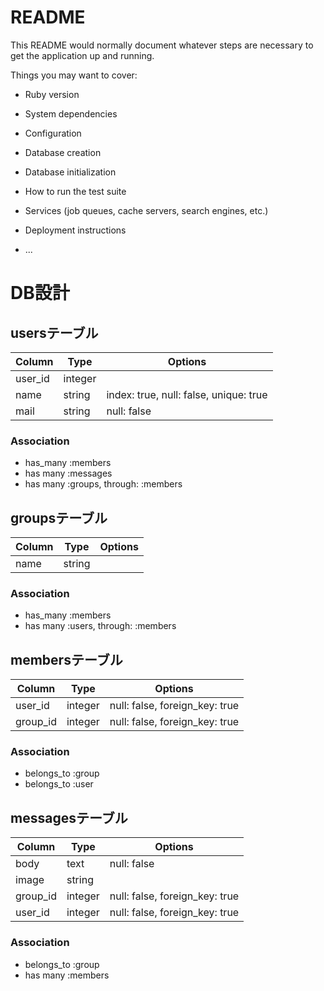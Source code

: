 # README

This README would normally document whatever steps are necessary to get the
application up and running.

Things you may want to cover:

* Ruby version

* System dependencies

* Configuration

* Database creation

* Database initialization

* How to run the test suite

* Services (job queues, cache servers, search engines, etc.)

* Deployment instructions

* ...



# DB設計


## usersテーブル

|Column|Type|Options|
|------|----|-------|
|user_id|integer|
|name|string|index: true, null: false, unique: true|
|mail|string|null: false|

### Association
- has_many :members
- has many :messages
- has many :groups, through: :members



## groupsテーブル

|Column|Type|Options|
|------|----|-------|
|name|string|

### Association
- has_many :members
- has many :users, through: :members




## membersテーブル

|Column|Type|Options|
|------|----|-------|
|user_id|integer|null: false, foreign_key: true|
|group_id|integer|null: false, foreign_key: true|

### Association
- belongs_to :group
- belongs_to :user




## messagesテーブル

|Column|Type|Options|
|------|----|-------|
|body|text|null: false|
|image|string|
|group_id|integer|null: false, foreign_key: true|
|user_id|integer|null: false, foreign_key: true|

### Association
- belongs_to :group
- has many :members






